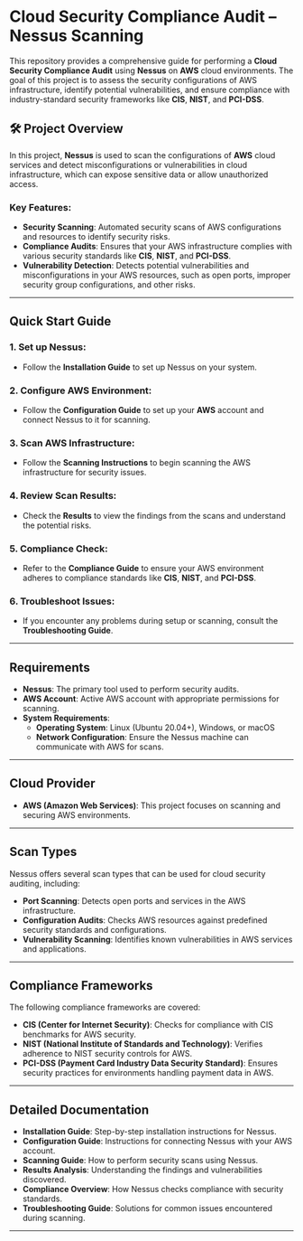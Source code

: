 # Cloud Security Compliance Audit – Nessus Scanning

This repository provides a comprehensive guide for performing a **Cloud Security Compliance Audit** using **Nessus** on **AWS** cloud environments. The goal of this project is to assess the security configurations of AWS infrastructure, identify potential vulnerabilities, and ensure compliance with industry-standard security frameworks like **CIS**, **NIST**, and **PCI-DSS**.

## 🛠️ **Project Overview**

In this project, **Nessus** is used to scan the configurations of **AWS** cloud services and detect misconfigurations or vulnerabilities in cloud infrastructure, which can expose sensitive data or allow unauthorized access.

### **Key Features:**
- **Security Scanning**: Automated security scans of AWS configurations and resources to identify security risks.
- **Compliance Audits**: Ensures that your AWS infrastructure complies with various security standards like **CIS**, **NIST**, and **PCI-DSS**.
- **Vulnerability Detection**: Detects potential vulnerabilities and misconfigurations in your AWS resources, such as open ports, improper security group configurations, and other risks.

---

## **Quick Start Guide**

### 1. **Set up Nessus:**
   - Follow the **Installation Guide** to set up Nessus on your system.
   
### 2. **Configure AWS Environment:**
   - Follow the **Configuration Guide** to set up your **AWS** account and connect Nessus to it for scanning.

### 3. **Scan AWS Infrastructure:**
   - Follow the **Scanning Instructions** to begin scanning the AWS infrastructure for security issues.

### 4. **Review Scan Results:**
   - Check the **Results** to view the findings from the scans and understand the potential risks.

### 5. **Compliance Check:**
   - Refer to the **Compliance Guide** to ensure your AWS environment adheres to compliance standards like **CIS**, **NIST**, and **PCI-DSS**.

### 6. **Troubleshoot Issues:**
   - If you encounter any problems during setup or scanning, consult the **Troubleshooting Guide**.

---

## **Requirements**

- **Nessus**: The primary tool used to perform security audits.
- **AWS Account**: Active AWS account with appropriate permissions for scanning.
- **System Requirements**:
   - **Operating System**: Linux (Ubuntu 20.04+), Windows, or macOS
   - **Network Configuration**: Ensure the Nessus machine can communicate with AWS for scans.

---

## **Cloud Provider**

- **AWS (Amazon Web Services)**: This project focuses on scanning and securing AWS environments.

---

## **Scan Types**

Nessus offers several scan types that can be used for cloud security auditing, including:
- **Port Scanning**: Detects open ports and services in the AWS infrastructure.
- **Configuration Audits**: Checks AWS resources against predefined security standards and configurations.
- **Vulnerability Scanning**: Identifies known vulnerabilities in AWS services and applications.

---

## **Compliance Frameworks**

The following compliance frameworks are covered:
- **CIS (Center for Internet Security)**: Checks for compliance with CIS benchmarks for AWS security.
- **NIST (National Institute of Standards and Technology)**: Verifies adherence to NIST security controls for AWS.
- **PCI-DSS (Payment Card Industry Data Security Standard)**: Ensures security practices for environments handling payment data in AWS.

---

## **Detailed Documentation**

- **Installation Guide**: Step-by-step installation instructions for Nessus.
- **Configuration Guide**: Instructions for connecting Nessus with your AWS account.
- **Scanning Guide**: How to perform security scans using Nessus.
- **Results Analysis**: Understanding the findings and vulnerabilities discovered.
- **Compliance Overview**: How Nessus checks compliance with security standards.
- **Troubleshooting Guide**: Solutions for common issues encountered during scanning.


---
